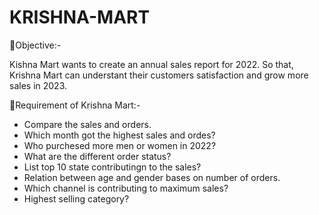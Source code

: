 # KRISHNA-MART
🎯Objective:-

Kishna Mart wants to create an annual sales report for 2022. So that, Krishna Mart can understant their customers satisfaction and grow more sales in 2023.

🎯Requirement of Krishna Mart:-
* Compare the sales and orders.
* Which month got the highest sales and ordes?
* Who purchesed more men or women in 2022?
* What are the different order status?
* List top 10 state contributingn to the sales?
* Relation between age and gender bases on number of orders.
* Which channel is contributing to maximum sales?
* Highest selling category? 

